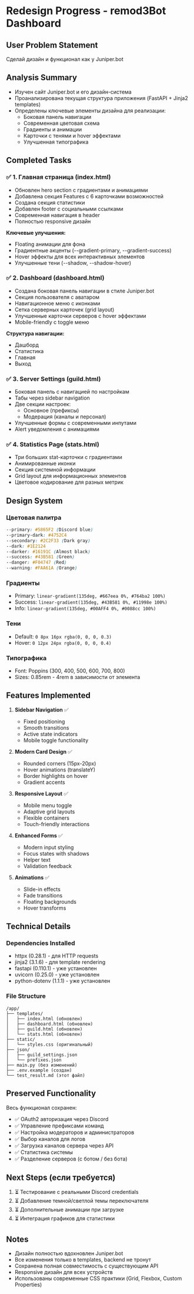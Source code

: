 # Redesign Progress - remod3Bot Dashboard

## User Problem Statement
Сделай дизайн и функционал как у Juniper.bot

## Analysis Summary
- Изучен сайт Juniper.bot и его дизайн-система
- Проанализирована текущая структура приложения (FastAPI + Jinja2 templates)
- Определены ключевые элементы дизайна для реализации:
  - Боковая панель навигации
  - Современная цветовая схема
  - Градиенты и анимации
  - Карточки с тенями и hover эффектами
  - Улучшенная типографика

## Completed Tasks

### ✅ 1. Главная страница (index.html)
- Обновлен hero section с градиентами и анимациями
- Добавлена секция Features с 6 карточками возможностей
- Создана секция статистики
- Добавлен footer с социальными ссылками
- Современная навигация в header
- Полностью responsive дизайн

**Ключевые улучшения:**
- Floating анимации для фона
- Градиентные акценты (--gradient-primary, --gradient-success)
- Hover эффекты для всех интерактивных элементов
- Улучшенные тени (--shadow, --shadow-hover)

### ✅ 2. Dashboard (dashboard.html)
- Создана боковая панель навигации в стиле Juniper.bot
- Секция пользователя с аватаром
- Навигационное меню с иконками
- Сетка серверных карточек (grid layout)
- Улучшенные карточки серверов с hover эффектами
- Mobile-friendly с toggle меню

**Структура навигации:**
- Дашборд
- Статистика
- Главная
- Выход

### ✅ 3. Server Settings (guild.html)
- Боковая панель с навигацией по настройкам
- Табы через sidebar navigation
- Две секции настроек:
  - Основное (префиксы)
  - Модерация (каналы и персонал)
- Улучшенные формы с современными инпутами
- Alert уведомления с анимациями

### ✅ 4. Statistics Page (stats.html)
- Три больших stat-карточки с градиентами
- Анимированные иконки
- Секция системной информации
- Grid layout для информационных элементов
- Цветовое кодирование для разных метрик

## Design System

### Цветовая палитра
```css
--primary: #5865F2 (Discord blue)
--primary-dark: #4752C4
--secondary: #2C2F33 (Dark gray)
--dark: #1E2124
--darker: #16191C (Almost black)
--success: #43B581 (Green)
--danger: #F04747 (Red)
--warning: #FAA61A (Orange)
```

### Градиенты
- Primary: `linear-gradient(135deg, #667eea 0%, #764ba2 100%)`
- Success: `linear-gradient(135deg, #43B581 0%, #11998e 100%)`
- Info: `linear-gradient(135deg, #00AFF4 0%, #0088cc 100%)`

### Тени
- Default: `0 8px 16px rgba(0, 0, 0, 0.3)`
- Hover: `0 12px 24px rgba(0, 0, 0, 0.4)`

### Типографика
- Font: Poppins (300, 400, 500, 600, 700, 800)
- Sizes: 0.85rem - 4rem в зависимости от элемента

## Features Implemented

1. **Sidebar Navigation** ✅
   - Fixed positioning
   - Smooth transitions
   - Active state indicators
   - Mobile toggle functionality

2. **Modern Card Design** ✅
   - Rounded corners (15px-20px)
   - Hover animations (translateY)
   - Border highlights on hover
   - Gradient accents

3. **Responsive Layout** ✅
   - Mobile menu toggle
   - Adaptive grid layouts
   - Flexible containers
   - Touch-friendly interactions

4. **Enhanced Forms** ✅
   - Modern input styling
   - Focus states with shadows
   - Helper text
   - Validation feedback

5. **Animations** ✅
   - Slide-in effects
   - Fade transitions
   - Floating backgrounds
   - Hover transforms

## Technical Details

### Dependencies Installed
- httpx (0.28.1) - для HTTP requests
- jinja2 (3.1.6) - для template rendering
- fastapi (0.110.1) - уже установлен
- uvicorn (0.25.0) - уже установлен
- python-dotenv (1.1.1) - уже установлен

### File Structure
```
/app/
├── templates/
│   ├── index.html (обновлен)
│   ├── dashboard.html (обновлен)
│   ├── guild.html (обновлен)
│   └── stats.html (обновлен)
├── static/
│   └── styles.css (оригинальный)
├── json/
│   ├── guild_settings.json
│   └── prefixes.json
├── main.py (без изменений)
├── .env.example (создан)
└── test_result.md (этот файл)
```

## Preserved Functionality

Весь функционал сохранен:
- ✅ OAuth2 авторизация через Discord
- ✅ Управление префиксами команд
- ✅ Настройка модераторов и администраторов
- ✅ Выбор каналов для логов
- ✅ Загрузка каналов сервера через API
- ✅ Статистика системы
- ✅ Разделение серверов (с ботом / без бота)

## Next Steps (если требуется)

1. ⏳ Тестирование с реальными Discord credentials
2. ⏳ Добавление темной/светлой темы переключателя
3. ⏳ Дополнительные анимации при загрузке
4. ⏳ Интеграция графиков для статистики

## Notes

- Дизайн полностью вдохновлен Juniper.bot
- Все изменения только в templates, backend не тронут
- Сохранена полная совместимость с существующим API
- Responsive дизайн для всех устройств
- Использованы современные CSS практики (Grid, Flexbox, Custom Properties)

